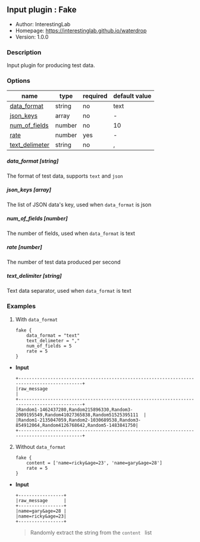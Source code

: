 ## Input plugin : Fake

* Author: InterestingLab
* Homepage: https://interestinglab.github.io/waterdrop
* Version: 1.0.0

### Description

Input plugin for producing test data.


### Options

| name | type | required | default value |
| --- | --- | --- | --- |
| [data_format](#data_format-string) | string | no | text |
| [json_keys](#json_keys-array) | array | no | - |
| [num_of_fields](#num_of_fields-number) | number | no | 10 |
| [rate](#rate-number) | number | yes | - |
| [text_delimeter](#text_delimeter-string) | string | no | , |

##### data_format [string]

The format of test data, supports `text` and `json`

##### json_keys [array]

The list of JSON data's key, used when `data_format` is json

##### num_of_fields [number]

The number of fields, used when `data_format` is text


##### rate [number]

The number of test data produced per second

##### text_delimiter [string]

Text data separator, used when `data_format` is text

### Examples

1. With `data_format`

    ```
    fake {
        data_format = "text"
        text_delimeter = ","
        num_of_fields = 5
        rate = 5
    }
    ```

* **Input**

    ```
    +-------------------------------------------------------------------------------------------+
    |raw_message                                                                                |
    +-------------------------------------------------------------------------------------------+
    |Random1-1462437280,Random215896330,Random3-2009195549,Random41027365838,Random51525395111  |
    |Random1-2135047059,Random2-1030689538,Random3-854912064,Random4126768642,Random5-1483841750|
    +-------------------------------------------------------------------------------------------+
    ```


2. Without `data_format`

    ```
    fake {
        content = ['name=ricky&age=23', 'name=gary&age=28']
        rate = 5
    }
    ```

* **Input**

    ```
    +-----------------+
    |raw_message      |
    +-----------------+
    |name=gary&age=28 |
    |name=ricky&age=23|
    +-----------------+
    ```

    > Randomly extract the string from the `content ` list
